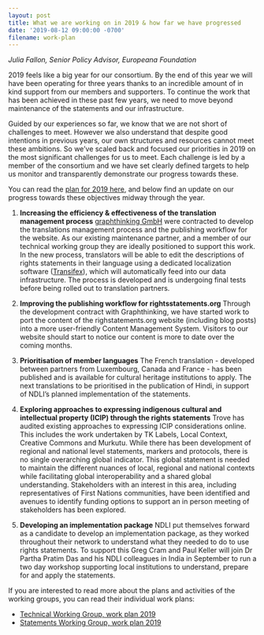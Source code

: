```yaml
---
layout: post
title: What we are working on in 2019 & how far we have progressed
date: '2019-08-12 09:00:00 -0700'
filename: work-plan
---
```

_Julia Fallon, Senior Policy Advisor, Europeana Foundation_

2019 feels like a big year for our consortium.  By the end of this year we will have been operating for three years thanks to an incredible amount of in kind support from our members and supporters.  To continue the work that has been achieved in these past few years, we need to move beyond maintenance of the statements and our infrastructure.

Guided by our experiences so far, we know that we are not short of challenges to meet.  However we also understand that despite good intentions in previous years, our own structures and resources cannot meet these ambitions.  So we’ve scaled back and focused our priorities in 2019 on the most significant challenges for us to meet.  Each challenge is led by a member of the consortium and we have set clearly defined targets to help us monitor and transparently demonstrate our progress towards these.

You can read the [plan for 2019 here](/files/190812_workplan.pdf), and below find an update on our progress towards these objectives midway through the year.

1. **Increasing the efficiency & effectiveness of the translation management process**
   [graphthinking GmbH](http://graphthinking.com/) were contracted to develop the translations management process and the publishing workflow for the website. As our existing maintenance partner, and a member of our technical working group they are ideally positioned to support this work. In the new process, translators will be able to edit the descriptions of rights statements in their language using a dedicated localization software ([Transifex](https://www.transifex.com/)), which will automatically feed into our data infrastructure.  The process is developed and is undergoing final tests before being rolled out to translation partners.

2. **Improving the publishing workflow for rightsstatements.org**
   Through the development contract with Graphthinking, we have started work to port the content of the righstatements.org website (including blog posts) into a more user-friendly Content Management System.  Visitors to our website should start to notice our content is more to date over the coming months.

3. **Prioritisation of member languages**
   The French translation - developed between partners from Luxembourg, Canada and France - has been published and is available for cultural heritage institutions to apply.  The next translations to be prioritised in the publication of Hindi, in support of NDLI’s planned implementation of the statements.

4. **Exploring approaches to expressing indigenous cultural and intellectual property (ICIP) through the rights statements**
   Trove has audited existing approaches to expressing ICIP considerations online. This includes the work undertaken by TK Labels, Local Context, Creative Commons and Murkutu. While there has been development of regional and national level statements, markers and protocols, there is no single overarching global indicator. This global statement is needed to maintain the different nuances of local, regional and national contexts while facilitating global interoperability and a shared global understanding.
   Stakeholders with an interest in this area, including representatives of First Nations communities, have been identified and avenues to identify funding options to support an in person meeting of stakeholders has been explored.

5. **Developing an implementation package**
   NDLI put themselves forward as a candidate to develop an implementation package, as they worked throughout their network to understand what they needed to do to use rights statements.  To support this Greg Cram and Paul Keller will join Dr Partha Pratim Das and his NDLI colleagues in India in September to run a two day workshop supporting local institutions to understand, prepare for and apply the statements.


If you are interested to read more about the plans and activities of the working groups, you can read their individual work plans:

* [Technical Working Group, work plan 2019](https://docs.google.com/document/d/1-ZDMHbSFSzUQMYPVi07tTlNXcMzpvV2hh89Hjn2ajPQ/edit)
* [Statements Working Group, work plan 2019](https://docs.google.com/document/d/1NgJZKPkXRI-0jz5-rt6jRCaFNM3FXPAym8-Uvl0bufk/edit)
